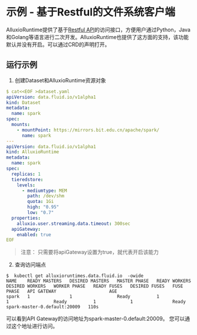 # 示例 - 基于Restful的文件系统客户端

AlluxioRuntime提供了基于[Restful API](https://docs.alluxio.io/os/user/stable/en/api/FS-API.html)的访问接口，方便用户通过Python，Java和Golang等语言进行二次开发。AlluxioRuntime也提供了这方面的支持，该功能默认并没有开启。可以通过CRD的声明打开。


## 运行示例

1. 创建Dataset和AlluxioRuntime资源对象
```yaml
$ cat<<EOF >dataset.yaml
apiVersion: data.fluid.io/v1alpha1
kind: Dataset
metadata:
  name: spark
spec:
  mounts:
    - mountPoint: https://mirrors.bit.edu.cn/apache/spark/
      name: spark
---
apiVersion: data.fluid.io/v1alpha1
kind: AlluxioRuntime
metadata:
  name: spark
spec:
  replicas: 1
  tieredstore:
    levels:
      - mediumtype: MEM
        path: /dev/shm
        quota: 1Gi
        high: "0.95"
        low: "0.7"
  properties:
    alluxio.user.streaming.data.timeout: 300sec
  apiGateway:
    enabled: true
EOF
```

> 注意： 只需要将apiGateway设置为true，就代表开启该能力


2. 查询访问端点

```
$  kubectl get alluxioruntimes.data.fluid.io  -owide
NAME    READY MASTERS   DESIRED MASTERS   MASTER PHASE   READY WORKERS   DESIRED WORKERS   WORKER PHASE   READY FUSES   DESIRED FUSES   FUSE PHASE   API GATEWAY                    AGE
spark   1               1                 Ready          1               1                 Ready          1             1               Ready        spark-master-0.default:20009   110s
```

可以看到API Gateway的访问地址为spark-master-0.default:20009。 您可以通过这个地址进行访问。